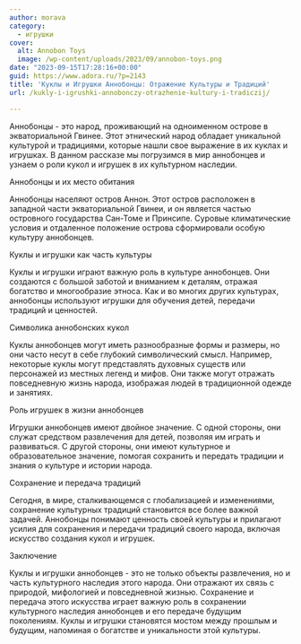 ```yaml
---
author: morava
category:
  - игрушки
cover:
  alt: Annobon Toys
  image: /wp-content/uploads/2023/09/annobon-toys.png
date: "2023-09-15T17:28:16+00:00"
guid: https://www.adora.ru/?p=2143
title: 'Куклы и Игрушки Аннобонцы: Отражение Культуры и Традиций'
url: /kukly-i-igrushki-annobonczy-otrazhenie-kultury-i-tradiczij/

---
```

Аннобонцы \- это народ, проживающий на одноименном острове в экваториальной Гвинее. Этот этнический народ обладает уникальной культурой и традициями, которые нашли свое выражение в их куклах и игрушках. В данном рассказе мы погрузимся в мир аннобонцев и узнаем о роли кукол и игрушек в их культурном наследии.

Аннобонцы и их место обитания

Аннобонцы населяют остров Аннон. Этот остров расположен в западной части экваториальной Гвинеи, и он является частью островного государства Сан-Томе и Принсипе. Суровые климатические условия и отдаленное положение острова сформировали особую культуру аннобонцев.

Куклы и игрушки как часть культуры

Куклы и игрушки играют важную роль в культуре аннобонцев. Они создаются с большой заботой и вниманием к деталям, отражая богатство и многообразие этноса. Как и во многих других культурах, аннобонцы используют игрушки для обучения детей, передачи традиций и ценностей.

Символика аннобонских кукол

Куклы аннобонцев могут иметь разнообразные формы и размеры, но они часто несут в себе глубокий символический смысл. Например, некоторые куклы могут представлять духовных существ или персонажей из местных легенд и мифов. Они также могут отражать повседневную жизнь народа, изображая людей в традиционной одежде и занятиях.

Роль игрушек в жизни аннобонцев

Игрушки аннобонцев имеют двойное значение. С одной стороны, они служат средством развлечения для детей, позволяя им играть и развиваться. С другой стороны, они имеют культурное и образовательное значение, помогая сохранить и передать традиции и знания о культуре и истории народа.

Сохранение и передача традиций

Сегодня, в мире, сталкивающемся с глобализацией и изменениями, сохранение культурных традиций становится все более важной задачей. Аннобонцы понимают ценность своей культуры и прилагают усилия для сохранения и передачи традиций своего народа, включая искусство создания кукол и игрушек.

Заключение

Куклы и игрушки аннобонцев \- это не только объекты развлечения, но и часть культурного наследия этого народа. Они отражают их связь с природой, мифологией и повседневной жизнью. Сохранение и передача этого искусства играет важную роль в сохранении культурного наследия аннобонцев и его передаче будущим поколениям. Куклы и игрушки становятся мостом между прошлым и будущим, напоминая о богатстве и уникальности этой культуры.
